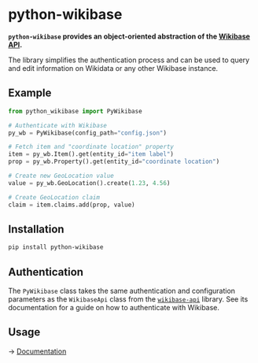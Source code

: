 # python-wikibase

**`python-wikibase` provides an object-oriented abstraction of the [Wikibase API](https://www.wikidata.org/w/api.php?action=help).**

The library simplifies the authentication process and can be used to query and edit information on Wikidata or any other Wikibase instance.

## Example

```py
from python_wikibase import PyWikibase

# Authenticate with Wikibase
py_wb = PyWikibase(config_path="config.json")

# Fetch item and "coordinate location" property
item = py_wb.Item().get(entity_id="item label")
prop = py_wb.Property().get(entity_id="coordinate location")

# Create new GeoLocation value
value = py_wb.GeoLocation().create(1.23, 4.56)

# Create GeoLocation claim
claim = item.claims.add(prop, value)
```

## Installation

```sh
pip install python-wikibase
```

## Authentication

The `PyWikibase` class takes the same authentication and configuration parameters as the `WikibaseApi` class from the [`wikibase-api`](https://github.com/samuelmeuli/wikibase-api) library. See its documentation for a guide on how to authenticate with Wikibase.

## Usage

→ [Documentation](docs/usage.md)
